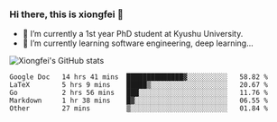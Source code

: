 ### Hi there, this is xiongfei 👋


- 🔭 I’m currently a 1st year PhD student at Kyushu University.
- 🌱 I’m currently learning software engineering, deep learning...

<!--
**Toma62299781/Toma62299781** is a ✨ _special_ ✨ repository because its `README.md` (this file) appears on your GitHub profile.
Here are some ideas to get you started:
-->

![Xiongfei's GitHub stats](https://github-readme-stats.vercel.app/api?username=Toma62299781)

<!--START_SECTION:waka-->
```text
Google Doc   14 hrs 41 mins  ██████████████▓░░░░░░░░░░   58.82 % 
LaTeX        5 hrs 9 mins    █████▒░░░░░░░░░░░░░░░░░░░   20.67 % 
Go           2 hrs 56 mins   ███░░░░░░░░░░░░░░░░░░░░░░   11.76 % 
Markdown     1 hr 38 mins    █▓░░░░░░░░░░░░░░░░░░░░░░░   06.55 % 
Other        27 mins         ▒░░░░░░░░░░░░░░░░░░░░░░░░   01.84 % 
```
<!--END_SECTION:waka-->

